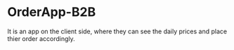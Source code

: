 # OrderApp-B2B
It is an app on the client side, where they can see the daily prices and place thier order accordingly.
